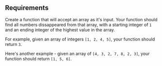 ## Requirements
Create a function that will accept an array as it's input. Your function should find all numbers dissappeared from that array, with a starting integer of `1` and an ending integer of the highest value in the array.

For example, given an array of integers `[1, 2, 4, 5]`, your function should return `3`.

Here's another example - given an array of `[4, 3, 2, 7, 8, 2, 3]`, your function should return `[1, 5, 6]`.

